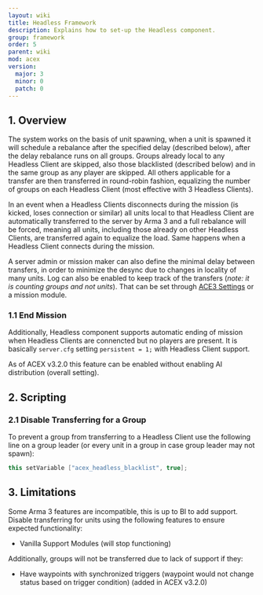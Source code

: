 ```yaml
---
layout: wiki
title: Headless Framework
description: Explains how to set-up the Headless component.
group: framework
order: 5
parent: wiki
mod: acex
version:
  major: 3
  minor: 0
  patch: 0
---
```


## 1. Overview

The system works on the basis of unit spawning, when a unit is spawned it will schedule a rebalance after the specified delay (described below), after the delay rebalance runs on all groups. Groups already local to any Headless Client are skipped, also those blacklisted (described below) and in the same group as any player are skipped. All others applicable for a transfer are then transferred in round-robin fashion, equalizing the number of groups on each Headless Client (most effective with 3 Headless Clients).

In an event when a Headless Clients disconnects during the mission (is kicked, loses connection or similar) all units local to that Headless Client are automatically transferred to the server by Arma 3 and a full rebalance will be forced, meaning all units, including those already on other Headless Clients, are transferred again to equalize the load. Same happens when a Headless Client connects during the mission.

A server admin or mission maker can also define the minimal delay between transfers, in order to minimize the desync due to changes in locality of many units. Log can also be enabled to keep track of the transfers (_note: it is counting groups and not units_). That can be set through [ACE3 Settings](../framework/settings-framework.html) or a mission module.

### 1.1 End Mission

Additionally, Headless component supports automatic ending of mission when Headless Clients are connencted but no players are present. It is basically `server.cfg` setting `persistent = 1;` with Headless Client support.

As of ACEX v3.2.0 this feature can be enabled without enabling AI distribution (overall setting).


## 2. Scripting

### 2.1 Disable Transferring for a Group

To prevent a group from transferring to a Headless Client use the following line on a group leader (or every unit in a group in case group leader may not spawn):

```cpp
this setVariable ["acex_headless_blacklist", true];
```


## 3. Limitations

Some Arma 3 features are incompatible, this is up to BI to add support. Disable transferring for units using the following features to ensure expected functionality:

- Vanilla Support Modules (will stop functioning)

Additionally, groups will not be transferred due to lack of support if they:

- Have waypoints with synchronized triggers (waypoint would not change status based on trigger condition) (added in ACEX v3.2.0)
